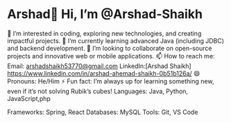 # Arshad👋 Hi, I’m @Arshad-Shaikh
👀 I’m interested in coding, exploring new technologies, and creating impactful projects.
🌱 I’m currently learning advanced Java (including JDBC) and backend development.
💞️ I’m looking to collaborate on open-source projects and innovative web or mobile applications.
📫 How to reach me:
Email: arshadshaikh53770@gmail.com
LinkedIn:[Arshad Shaikh] https://www.linkedin.com/in/arshad-ahemad-shaikh-0b51b126a/
😄 Pronouns: He/Him
⚡ Fun fact: I’m always up for learning something new, even if it’s not solving Rubik’s cubes!
Languages: Java, Python, JavaScript,php

Frameworks: Spring, React
Databases: MySQL
Tools: Git, VS Code
